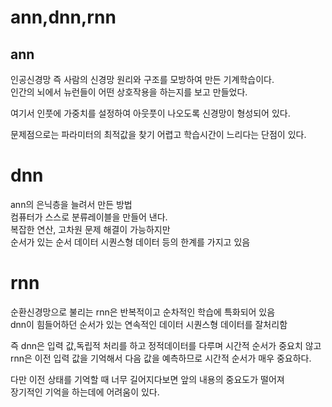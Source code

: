 # ann,dnn,rnn

## ann
인공신경망 즉 사람의 신경망 원리와 구조를 모방하여 만든 기계학습이다.  
인간의 뇌에서 뉴런들이 어떤 상호작용을 하는지를 보고 만들었다.  
 
여기서 인풋에 가중치를 설정하여 아웃풋이 나오도록 신경망이 형성되어 있다.  
  
문제점으로는 파라미터의 최적값을 찾기 어렵고 학습시간이 느리다는 단점이 있다.  

# dnn
ann의 은닉층을 늘려서 만든 방법  
컴퓨터가 스스로 분류레이블을 만들어 낸다.  
복잡한 연산, 고차원 문제 해결이 가능하지만  
순서가 있는 순서 데이터 시퀀스형 데이터 등의 한계를 가지고 있음  

# rnn
순환신경망으로 불리는 rnn은 반복적이고 순차적인 학습에 특화되어 있음  
dnn이 힘들어하던 순서가 있는 연속적인 데이터 시퀀스형 데이터를 잘처리함  

즉 dnn은 입력 값,독립적 처리를 하고 정적데이터를 다루며 시간적 순서가 중요치 않고  
rnn은 이전 입력 값을 기억해서 다음 값을 예측하므로 시간적 순서가 매우 중요하다.  
  
다만 이전 상태를 기억할 때 너무 길어지다보면 앞의 내용의 중요도가 떨어져  
장기적인 기억을 하는데에 어려움이 있다.